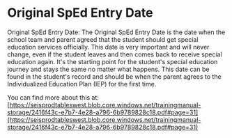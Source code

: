 # Original SpEd Entry Date
Original SpEd Entry Date: The Original SpEd Entry Date is the date when the school team and parent agreed that the student should get special education services officially. This date is very important and will never change, even if the student leaves and then comes back to receive special education again. It's the starting point for the student's special education journey and stays the same no matter what happens. This date can be found in the student's record and should be when the parent agrees to the Individualized Education Plan (IEP) for the first time.

You can find more about this at: [https://seisprodtableswest.blob.core.windows.net/trainingmanual-storage/2416f43c-e7b7-4e28-a796-6b9789828c18.pdf#page=31](https://seisprodtableswest.blob.core.windows.net/trainingmanual-storage/2416f43c-e7b7-4e28-a796-6b9789828c18.pdf#page=31)
